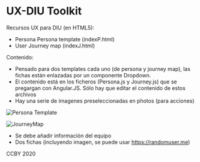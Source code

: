 # UX-DIU Toolkit

Recursos UX para DIU (en HTML5): 
  - Persona Persona template (indexP.html) 
  - User Journey map  (indexJ.html) 
  
Contenido: 
  - Pensado para dos templates cada uno (de persona y journey map), las fichas están enlazadas por un componente Dropdown.
  - El contenido está en los ficheros (Persona.js y Journey.js) que se pregargan con Angular.JS. Sólo hay que editar el contenido de estos archivos 
  - Hay una serie de imagenes preseleccionadas en photos (para acciones)
  
  
  
  ![Persona Template](https://github.com/mgea/UX-DIU-Toolkit/blob/master/PersonaTemplate.png) 
  
  
  ![JourneyMap](https://github.com/mgea/UX-DIU-Toolkit/blob/master/JourneyTemplate.png) 

  - Se debe añadir información del equipo 
  - Dos fichas (incluyendo imagen, se puede usar https://randomuser.me) 


CCBY 2020
